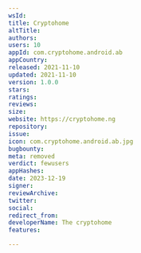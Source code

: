 ```yaml
---
wsId: 
title: Cryptohome
altTitle: 
authors: 
users: 10
appId: com.cryptohome.android.ab
appCountry: 
released: 2021-11-10
updated: 2021-11-10
version: 1.0.0
stars: 
ratings: 
reviews: 
size: 
website: https://cryptohome.ng
repository: 
issue: 
icon: com.cryptohome.android.ab.jpg
bugbounty: 
meta: removed
verdict: fewusers
appHashes: 
date: 2023-12-19
signer: 
reviewArchive: 
twitter: 
social: 
redirect_from: 
developerName: The cryptohome
features: 

---
```


